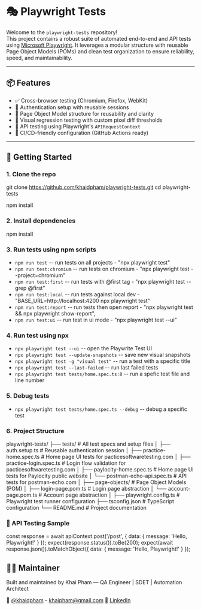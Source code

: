 # 🎭 Playwright Tests

Welcome to the `playwright-tests` repository!  
This project contains a robust suite of automated end-to-end and API tests using [Microsoft Playwright](https://playwright.dev/). It leverages a modular structure with reusable Page Object Models (POMs) and clean test organization to ensure reliability, speed, and maintainability.

---

## 📦 Features

- ✅ Cross-browser testing (Chromium, Firefox, WebKit)
- 🔐 Authentication setup with reusable sessions
- 🔄 Page Object Model structure for reusability and clarity
- 📸 Visual regression testing with custom pixel diff thresholds
- 🔗 API testing using Playwright's `APIRequestContext`
- 🚦 CI/CD-friendly configuration (GitHub Actions ready)

---

## 🚀 Getting Started

### 1. Clone the repo

git clone https://github.com/khaidpham/playwright-tests.git
cd playwright-tests

npm install

### 2. Install dependencies

npm install

### 3. Run tests using npm scripts

- `npm run test` -- run tests on all projects - "npx playwright test"
- `npm run test:chromium` -- run tests on chromium - "npx playwright test --project=chromium"
- `npm run test:first` -- run tests with @first tag - "npx playwright test --grep @first"
- `npm run test:local` -- run tests against local dev - "BASE_URL=http://localhost:4200 npx playwright test"
- `npm run test:report` -- run tests then open report - "npx playwright test && npx playwright show-report",
- `npm run test:ui` -- run test in ui mode - "npx playwright test --ui"

### 4. Run test using npx
- `npx playwright test --ui` -- open the Playwrite Test UI
- `npx playwright test --update-snapshots` -- save new visual snapshots 
- `npx playwright test -g "visual test"` -- run a test with a specific title
- `npx playwright test --last-failed` -- run last failed tests
- `npx playwright test tests/home.spec.ts:8` -- run a spefic test file and line number

### 5. Debug tests
- `npx playwright test tests/home.spec.ts --debug` -- debug a specific test 

### 6. Project Structure
playwright-tests/
├── tests/                             # All test specs and setup files
│   ├── auth.setup.ts                  # Reusable authentication session
│   ├── practice-home.spec.ts          # Home page UI tests for pacticesoftwaretesting.com
│   ├── practice-login.spec.ts         # Login flow validation for pacticesoftwaretesting.com
│   ├── paylocity-home.spec.ts         # Home page UI tests for Paylocity public website
│   └── postman-echo-api.spec.ts       # API tests for postman-echo.com
│
├── page-objects/                      # Page Object Models (POM)
│   ├── login-page.pom.ts              # Login page abstraction
│   └── account-page.pom.ts            # Account page abstraction
│
├── playwright.config.ts               # Playwright test runner configuration
├── tsconfig.json                      # TypeScript configuration
└── README.md                          # Project documentation


### 🔗 API Testing Sample

const response = await apiContext.post('/post', {
  data: { message: 'Hello, Playwright!' }
});
expect(response.status()).toBe(200);
expect(await response.json()).toMatchObject({ data: { message: 'Hello, Playwright!' } });

## 👨‍💻 Maintainer
Built and maintained by Khai Pham —
QA Engineer | SDET | Automation Architect

💼 [@khaidpham](https://github.com/khaidpham) - khaipham@gmail.com
🔗 [LinkedIn](https://www.linkedin.com/in/khaidpham/)